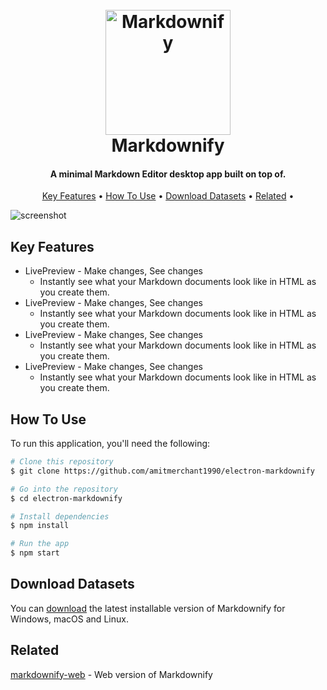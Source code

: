 
<h1 align="center">
  <br>
  <img src="https://raw.githubusercontent.com/amitmerchant1990/electron-markdownify/master/app/img/markdownify.png" alt="Markdownify" width="200">
  <br>
  Markdownify
  <br>
</h1>

<h4 align="center">A minimal Markdown Editor desktop app built on top of.</h4>



<p align="center">
  <a href="#key-features">Key Features</a> •
  <a href="#how-to-use">How To Use</a> •
  <a href="#download-datasets">Download Datasets</a> •
  <a href="#related">Related</a> •
</p>

![screenshot](https://raw.githubusercontent.com/amitmerchant1990/electron-markdownify/master/app/img/markdownify.gif)

## Key Features

* LivePreview - Make changes, See changes
  - Instantly see what your Markdown documents look like in HTML as you create them.
* LivePreview - Make changes, See changes
  - Instantly see what your Markdown documents look like in HTML as you create them.
* LivePreview - Make changes, See changes
  - Instantly see what your Markdown documents look like in HTML as you create them.
* LivePreview - Make changes, See changes
  - Instantly see what your Markdown documents look like in HTML as you create them.

## How To Use

To run this application, you'll need the following:

```bash
# Clone this repository
$ git clone https://github.com/amitmerchant1990/electron-markdownify

# Go into the repository
$ cd electron-markdownify

# Install dependencies
$ npm install

# Run the app
$ npm start
```

## Download Datasets

You can [download](https://github.com/amitmerchant1990/electron-markdownify/releases/tag/v1.2.0) the latest installable version of Markdownify for Windows, macOS and Linux.

## Related

[markdownify-web](https://github.com/amitmerchant1990/markdownify-web) - Web version of Markdownify


